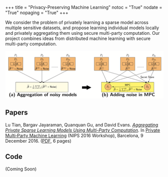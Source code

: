 +++
title = "Privacy-Preserving Machine Learning"
notoc = "True"
nodate = "True"
nopaging = "True"
+++

We consider the problem of privately learning a sparse model across
multiple sensitive datasets, and propose learning individual models
locally and privately aggregating them using secure multi-party
computation.  Our project combines ideas from distributed machine
learning with secure multi-party computation.

<center>
<img src="/images/mpcaggregation.png" width=650>
</center>

## Papers

Lu Tian, Bargav Jayaraman, Quanquan Gu, and David Evans. [_Aggregating
Private Sparse Learning Models Using Multi-Party Computation_](/docs/pmpml.pdf). In
[Private Multi‑Party Machine Learning](https://pmpml.github.io/PMPML16/)
(NIPS 2016 Workshop), Barcelona, 9 December 2016.  ([PDF](/docs/pmpml.pdf), 6 pages)

## Code

(Coming Soon)







